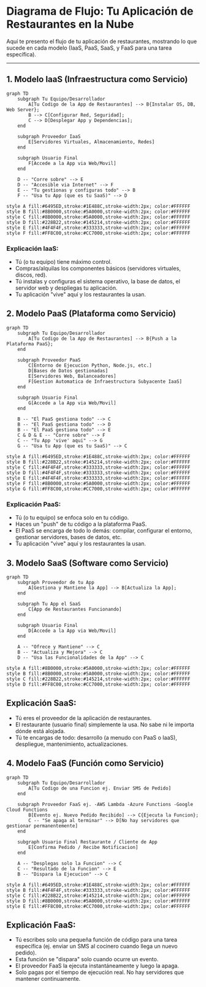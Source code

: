 # Diagrama de Flujo: Tu Aplicación de Restaurantes en la Nube

Aquí te presento el flujo de tu aplicación de restaurantes, mostrando lo que sucede en cada modelo (IaaS, PaaS, SaaS, y FaaS para una tarea específica).

---

## 1. Modelo IaaS (Infraestructura como Servicio)

```mermaid
graph TD
    subgraph Tu Equipo/Desarrollador
        A[Tu Codigo de la App de Restaurantes] --> B{Instalar OS, DB, Web Server};
        B --> C[Configurar Red, Seguridad];
        C --> D[Desplegar App y Dependencias];
    end

    subgraph Proveedor IaaS
        E[Servidores Virtuales, Almacenamiento, Redes]
    end

    subgraph Usuario Final
        F[Accede a la App via Web/Movil]
    end

    D -- "Corre sobre" --> E
    D -- "Accesible via Internet" --> F
    E -- "Tu gestionas y configuras todo" --> B
    F -- "Usa tu App (que es tu SaaS)" --> D

style A fill:#6495ED,stroke:#1E488C,stroke-width:2px; color:#FFFFFF
style B fill:#8B0000,stroke:#5A0000,stroke-width:2px; color:#FFFFFF
style C fill:#8B0000,stroke:#5A0000,stroke-width:2px; color:#FFFFFF
style D fill:#228B22,stroke:#145214,stroke-width:2px; color:#FFFFFF
style E fill:#4F4F4F,stroke:#333333,stroke-width:2px; color:#FFFFFF
style F fill:#FF8C00,stroke:#CC7000,stroke-width:2px; color:#FFFFFF
```

### Explicación IaaS:

- Tú (o tu equipo) tiene máximo control.
- Compras/alquilas los componentes básicos (servidores virtuales, discos, red).
- Tú instalas y configuras el sistema operativo, la base de datos, el servidor web y despliegas tu aplicación.
- Tu aplicación "vive" aquí y los restaurantes la usan.

## 2. Modelo PaaS (Plataforma como Servicio)

```mermaid
graph TD
    subgraph Tu Equipo/Desarrollador
        A[Tu Codigo de la App de Restaurantes] --> B{Push a la Plataforma PaaS};
    end

    subgraph Proveedor PaaS
        C[Entorno de Ejecucion Python, Node.js, etc.]
        D[Bases de Datos gestionadas]
        E[Servidores Web, Balanceadores]
        F[Gestion Automatica de Infraestructura Subyacente IaaS]
    end

    subgraph Usuario Final
        G[Accede a la App via Web/Movil]
    end

    B -- "El PaaS gestiona todo" --> C
    B -- "El PaaS gestiona todo" --> D
    B -- "El PaaS gestiona todo" --> E
    C & D & E -- "Corre sobre" --> F
    C -- "Tu App 'vive' aqui" --> G
    G -- "Usa tu App (que es tu SaaS)" --> C

style A fill:#6495ED,stroke:#1E488C,stroke-width:2px; color:#FFFFFF
style B fill:#228B22,stroke:#145214,stroke-width:2px; color:#FFFFFF
style C fill:#4F4F4F,stroke:#333333,stroke-width:2px; color:#FFFFFF
style D fill:#4F4F4F,stroke:#333333,stroke-width:2px; color:#FFFFFF
style E fill:#4F4F4F,stroke:#333333,stroke-width:2px; color:#FFFFFF
style F fill:#8B0000,stroke:#5A0000,stroke-width:2px; color:#FFFFFF
style G fill:#FF8C00,stroke:#CC7000,stroke-width:2px; color:#FFFFFF
```

### Explicación PaaS:

- Tú (o tu equipo) se enfoca solo en tu código.
- Haces un "push" de tu código a la plataforma PaaS.
- El PaaS se encarga de todo lo demás: compilar, configurar el entorno, gestionar servidores, bases de datos, etc.
- Tu aplicación "vive" aquí y los restaurantes la usan.

## 3. Modelo SaaS (Software como Servicio)

```mermaid
graph TD
    subgraph Proveedor de tu App
        A[Gestiona y Mantiene la App] --> B[Actualiza la App];
    end

    subgraph Tu App el SaaS
        C[App de Restaurantes Funcionando]
    end

    subgraph Usuario Final
        D[Accede a la App via Web/Movil]
    end

    A -- "Ofrece y Mantiene" --> C
    B -- "Actualiza y Mejora" --> C
    D -- "Usa las Funcionalidades de la App" --> C

style A fill:#8B0000,stroke:#5A0000,stroke-width:2px; color:#FFFFFF
style B fill:#8B0000,stroke:#5A0000,stroke-width:2px; color:#FFFFFF
style C fill:#228B22,stroke:#145214,stroke-width:2px; color:#FFFFFF
style D fill:#FF8C00,stroke:#CC7000,stroke-width:2px; color:#FFFFFF
```

## Explicación SaaS:

- Tú eres el proveedor de la aplicación de restaurantes.
- El restaurante (usuario final) simplemente la usa. No sabe ni le importa dónde está alojada.
- Tú te encargas de todo: desarrollo (a menudo con PaaS o IaaS), despliegue, mantenimiento, actualizaciones.

## 4. Modelo FaaS (Función como Servicio)

```mermaid
graph TD
    subgraph Tu Equipo/Desarrollador
        A[Tu Codigo de una Funcion ej. Enviar SMS de Pedido]
    end

    subgraph Proveedor FaaS ej. -AWS Lambda -Azure Functions -Google Cloud Functions
        B[Evento ej. Nuevo Pedido Recibido] --> C{Ejecuta la Funcion};
        C -- "Se apaga al terminar" --> D[No hay servidores que gestionar permanentemente]
    end

    subgraph Usuario Final Restaurante / Cliente de App
        E[Confirma Pedido / Recibe Notificacion]
    end

    A -- "Desplegas solo la Funcion" --> C
    C -- "Resultado de la Funcion" --> E
    B -- "Dispara la Ejecucion" --> C

style A fill:#6495ED,stroke:#1E488C,stroke-width:2px; color:#FFFFFF
style B fill:#4F4F4F,stroke:#333333,stroke-width:2px; color:#FFFFFF
style C fill:#228B22,stroke:#145214,stroke-width:2px; color:#FFFFFF
style D fill:#8B0000,stroke:#5A0000,stroke-width:2px; color:#FFFFFF
style E fill:#FF8C00,stroke:#CC7000,stroke-width:2px; color:#FFFFFF
```

## Explicación FaaS:

- Tú escribes solo una pequeña función de código para una tarea específica (ej. enviar un SMS al cocinero cuando llega un nuevo pedido).
- Esta función se "dispara" solo cuando ocurre un evento.
- El proveedor FaaS la ejecuta instantáneamente y luego la apaga.
- Solo pagas por el tiempo de ejecución real. No hay servidores que mantener continuamente.